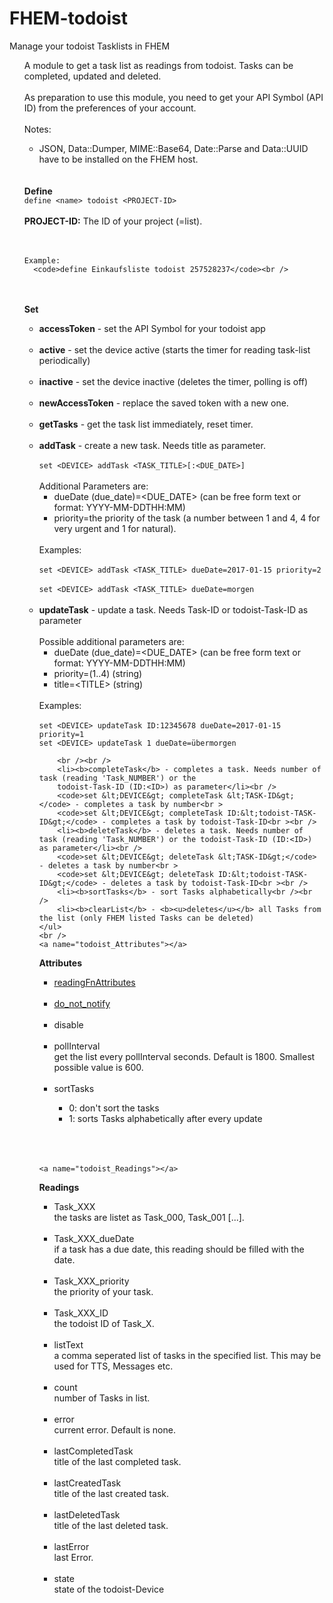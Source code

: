 # FHEM-todoist
Manage your todoist Tasklists in FHEM

<ul>
  A module to get a task list as readings from todoist. Tasks can be completed, updated and deleted.
	<br /><br />
	As preparation to use this module, you need to get your API Symbol (API ID) from the
	preferences of your account. 
	<br /><br />
	Notes:<br />
	<ul>
		<li>JSON, Data::Dumper, MIME::Base64, Date::Parse and Data::UUID have to be installed on the FHEM host.</li>
	</ul>
	<br /><br />
	<a name="todoist_Define"></a>
  <b>Define</b><br />
    <code>define &lt;name&gt; todoist &lt;PROJECT-ID&gt;</code><br />
    <br />
		<b>PROJECT-ID:</b> The ID of your project (=list).<br />
    <br /><br />

    Example:
      <code>define Einkaufsliste todoist 257528237</code><br />
<br />
	<br />
	<a name="todoist_Set"></a>
  <b>Set</b>
  <ul>
		<li><b>accessToken</b> - set the API Symbol for your todoist app</li><br />
		<li><b>active</b> - set the device active (starts the timer for reading task-list periodically)</li><br />
		<li><b>inactive</b> - set the device inactive (deletes the timer, polling is off)</li><br />
		<li><b>newAccessToken</b> - replace the saved token with a new one.</li><br />
		<li><b>getTasks</b> - get the task list immediately, reset timer.</li><br />
		<li><b>addTask</b> - create a new task. Needs title as parameter.<br /><br />
		<code>set &lt;DEVICE&gt; addTask &lt;TASK_TITLE&gt;[:&lt;DUE_DATE&gt;]</code><br ><br />
		Additional Parameters are:<br />
		<ul>
		 <li>dueDate (due_date)=&lt;DUE_DATE&gt; (can be free form text or format: YYYY-MM-DDTHH:MM)</li>
		 <li>priority=the priority of the task (a number between 1 and 4, 4 for very urgent and 1 for natural).</li>
		</ul><br />
		Examples: <br /><br />
			<code>set &lt;DEVICE&gt; addTask &lt;TASK_TITLE&gt; dueDate=2017-01-15 priority=2</code><br /><br />
			<code>set &lt;DEVICE&gt; addTask &lt;TASK_TITLE&gt; dueDate=morgen</code><br /><br />
		<li><b>updateTask</b> - update a task. Needs Task-ID or todoist-Task-ID as parameter<br /><br />
		Possible additional parameters are:<br />
		<ul>
		 <li>dueDate (due_date)=&lt;DUE_DATE&gt; (can be free form text or format: YYYY-MM-DDTHH:MM)</li>
		 <li>priority=(1..4) (string)</li>
		 <li>title=&lt;TITLE&gt; (string)</li>
		</ul><br />
		Examples: <br /><br />
		<code>set &lt;DEVICE&gt; updateTask ID:12345678 dueDate=2017-01-15 priority=1</code><br />
		<code>set &lt;DEVICE&gt; updateTask 1 dueDate=übermorgen</code><br />
		
		<br /><br />
		<li><b>completeTask</b> - completes a task. Needs number of task (reading 'Task_NUMBER') or the 
		todoist-Task-ID (ID:<ID>) as parameter</li><br />
		<code>set &lt;DEVICE&gt; completeTask &lt;TASK-ID&gt;</code> - completes a task by number<br >
		<code>set &lt;DEVICE&gt; completeTask ID:&lt;todoist-TASK-ID&gt;</code> - completes a task by todoist-Task-ID<br ><br />
		<li><b>deleteTask</b> - deletes a task. Needs number of task (reading 'Task_NUMBER') or the todoist-Task-ID (ID:<ID>) as parameter</li><br />
		<code>set &lt;DEVICE&gt; deleteTask &lt;TASK-ID&gt;</code> - deletes a task by number<br >
		<code>set &lt;DEVICE&gt; deleteTask ID:&lt;todoist-TASK-ID&gt;</code> - deletes a task by todoist-Task-ID<br ><br />
		<li><b>sortTasks</b> - sort Tasks alphabetically<br /><br />
		<li><b>clearList</b> - <b><u>deletes</u></b> all Tasks from the list (only FHEM listed Tasks can be deleted)
	</ul>
	<br />
	<a name="todoist_Attributes"></a>
  <b>Attributes</b><br />
  <ul>
		<li><a href="#readingFnAttributes">readingFnAttributes</a></li><br />
		<li><a href="#do_not_notify">do_not_notify</a></li><br />
    <li><a name="#disable">disable</a></li><br />
		<li>pollInterval</li>
		get the list every pollInterval seconds. Default is 1800. Smallest possible value is 600.<br /><br />
		<li>sortTasks</li>
		<ul>
		<li>0: don't sort the tasks</li>
		<li>1: sorts Tasks alphabetically after every update</li>
		<!--<li>2: sorts Tasks in todoist order</li>-->
		</ul>
		<br /><br />
		<!--<li>getCompleted</li>
		get's completed Tasks from list additionally.-->
	</ul><br />
	
	<a name="todoist_Readings"></a>
  <b>Readings</b><br />
  <ul>
		<li>Task_XXX<br />
      the tasks are listet as Task_000, Task_001 [...].</li><br />
		<li>Task_XXX_dueDate<br />
      if a task has a due date, this reading should be filled with the date.</li><br />
    <li>Task_XXX_priority<br />
      the priority of your task.</li><br />
		<li>Task_XXX_ID<br />
      the todoist ID of Task_X.</li><br />
		<!--<li>Task_XXX_completedAt<br />
      only for completed Tasks (attribute getCompleted).</li><br />
		<li>Task_XXX_completedById<br />
      only for completed Tasks (attribute getCompleted).</li><br />
		<li>User_XXX<br />
      the lists users are listet as User_000, User_001 [...].</li><br />
		<li>User_XXX_ID<br />
      the users todoist ID.</li><br />-->
		<li>listText<br />
      a comma seperated list of tasks in the specified list. This may be used for TTS, Messages etc.</li><br />
		<li>count<br />
      number of Tasks in list.</li><br />
		<li>error<br />
      current error. Default is none.</li><br />
		<li>lastCompletedTask<br />
      title of the last completed task.</li><br />
		<li>lastCreatedTask<br />
      title of the last created task.</li><br />
		<li>lastDeletedTask<br />
      title of the last deleted task.</li><br />
		<li>lastError<br />
      last Error.</li><br />
		<li>state<br />
			state of the todoist-Device</li>
  </ul><br />
</ul>
